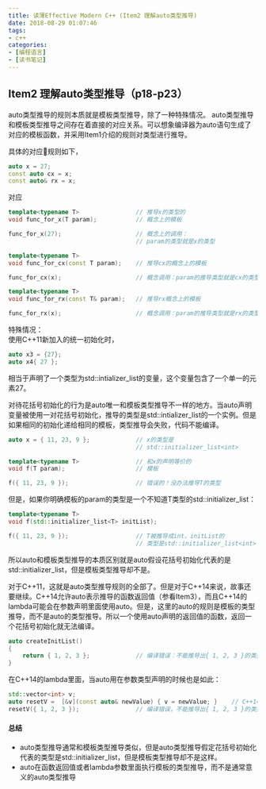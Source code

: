 ```yaml
---
title: 读薄Effective Modern C++ (Item2 理解auto类型推导)
date: 2018-08-29 01:07:46
tags:
- c++
categories:
- [编程语言]
- [读书笔记]
---
```


## Item2 理解auto类型推导（p18-p23）
auto类型推导的规则本质就是模板类型推导，除了一种特殊情况。
auto类型推导和模板类型推导之间存在着直接的对应关系。可以想象编译器为auto语句生成了对应的模板函数，并采用Item1介绍的规则对类型进行推导。

<!-- more -->
具体的对应规则如下，
```cpp
auto x = 27;
const auto cx = x;
const auto& rx = x;
```
对应
```cpp
template<typename T>                // 推导x的类型的
void func_for_x(T param);           // 概念上的模板

func_for_x(27);                     // 概念上的调用：
                                    // param的类型就是x的类型

template<typename T>
void func_for_cx(const T param);    // 推导cx的概念上的模板

func_for_cx(x);                     // 概念调用：param的推导类型就是cx的类型

template<typename T>
void func_for_rx(const T& param);   // 推导rx概念上的模板

func_for_rx(x);                     // 概念调用：param的推导类型就是rx的类型
```
特殊情况：       
使用C++11新加入的统一初始化时，
```cpp
auto x3 = {27};
auto x4{ 27 };
```
相当于声明了一个类型为std::intializer_list<int>的变量，这个变量包含了一个单一的元素27。

对待花括号初始化的行为是auto唯一和模板类型推导不一样的地方。当auto声明变量被使用一对花括号初始化，推导的类型是std::intializer_list的一个实例。但是如果相同的初始化递给相同的模板，类型推导会失败，代码不能编译。
```cpp
auto x = { 11, 23, 9 };             // x的类型是
                                    // std::initializer_list<int>

template<typename T>                // 和x的声明等价的
void f(T param);                    // 模板

f({ 11, 23, 9 });                   // 错误的！没办法推导T的类型
```
但是，如果你明确模板的param的类型是一个不知道T类型的std::initializer_list<T>：
```cpp
template<typename T>
void f(std::initializer_list<T> initList);

f({ 11, 23, 9 });                   // T被推导成int，initList的
                                    // 类型是std::initializer_list<int>
```
所以auto和模板类型推导的本质区别就是auto假设花括号初始化代表的是std::initializer_list，但是模板类型推导却不是。

对于C++11，这就是auto类型推导规则的全部了。但是对于C++14来说，故事还要继续。C++14允许auto表示推导的函数返回值（参看Item3），而且C++14的lambda可能会在参数声明里面使用auto。但是，这里的auto的规则是模板的类型推导，而不是auto的类型推导。所以一个使用auto声明的返回值的函数，返回一个花括号初始化就无法编译。

```cpp
auto createInitList()
{
    return { 1, 2, 3 };             // 编译错误：不能推导出{ 1, 2, 3 }的类型
}
```
在C++14的lambda里面，当auto用在参数类型声明的时候也是如此：

```cpp
std::vector<int> v;
auto resetV =  [&v](const auto& newValue) { v = newValue; }    // C++14
resetV({ 1, 2, 3 });                // 编译错误，不能推导出{ 1, 2, 3 }的类型
```
#### 总结   
- auto类型推导通常和模板类型推导类似，但是auto类型推导假定花括号初始化代表的类型是std::initializer_list，但是模板类型推导却不是这样。     
- auto在函数返回值或者lambda参数里面执行模板的类型推导，而不是通常意义的auto类型推导
